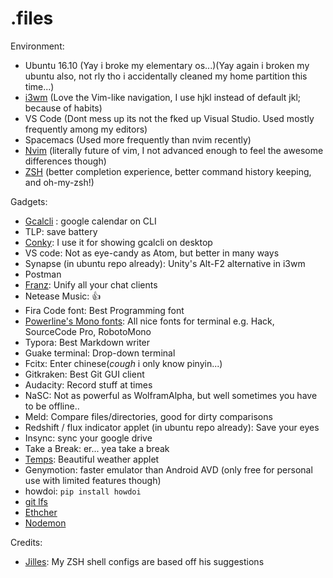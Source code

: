 # .files

Environment:

- Ubuntu 16.10 (Yay i broke my elementary os...)(Yay again i broken my ubuntu also, not rly tho i accidentally cleaned my home partition this time...)
- [i3wm](https://i3wm.org) (Love the Vim-like navigation, I use hjkl instead of default jkl; because of habits)
- VS Code (Dont mess up its not the fked up Visual Studio. Used mostly frequently among my editors)
- Spacemacs (Used more frequently than nvim recently)
- [Nvim](https://neovim.io/) (literally future of vim, I not advanced enough to feel the awesome differences though)
- [ZSH](http://www.zsh.org/) (better completion experience, better command history keeping, and oh-my-zsh!)

Gadgets:

- [Gcalcli](https://github.com/insanum/gcalcli) : google calendar on CLI
- TLP: save battery
- [Conky](https://github.com/brndnmtthws/conky): I use it for showing gcalcli on desktop
- VS code: Not as eye-candy as Atom, but better in many ways
- Synapse (in ubuntu repo already): Unity's Alt-F2 alternative in i3wm
- Postman
- [Franz](http://meetfranz.com/): Unify all your chat clients
- Netease Music: :+1:
- Fira Code font: Best Programming font
- [Powerline's Mono fonts](https://github.com/powerline/fonts): All nice fonts for terminal e.g. Hack, SourceCode Pro, RobotoMono
- Typora: Best Markdown writer
- Guake terminal: Drop-down terminal
- Fcitx: Enter chinese(*cough* i only know pinyin...)
- Gitkraken: Best Git GUI client
- Audacity: Record stuff at times
- NaSC: Not as powerful as WolframAlpha, but well sometimes you have to be offline..
- Meld: Compare files/directories, good for dirty comparisons
- Redshift / flux indicator applet (in ubuntu repo already): Save your eyes
- Insync: sync your google drive
- Take a Break: er... yea take a break
- [Temps](https://jackd248.github.io/temps/): Beautiful weather applet
- Genymotion: faster emulator than Android AVD (only free for personal use with limited features though)
- howdoi: `pip install howdoi`
- [git lfs](https://git-lfs.github.com/)
- [Ethcher](https://etcher.io/)
- [Nodemon](https://www.npmjs.com/package/nodemon)

Credits:
- [Jilles](http://jilles.me/badassify-your-terminal-and-shell/): My ZSH shell configs are based off his suggestions


